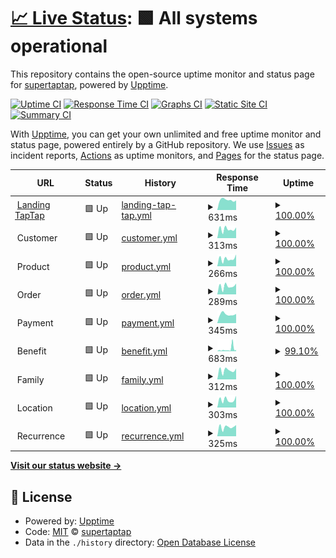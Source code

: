 # [📈 Live Status](https://demo.upptime.js.org): <!--live status--> **🟩 All systems operational**

This repository contains the open-source uptime monitor and status page for [supertaptap](https://demo.upptime.js.org), powered by [Upptime](https://github.com/upptime/upptime).

[![Uptime CI](https://github.com/supertaptap/uptime/workflows/Uptime%20CI/badge.svg)](https://github.com/supertaptap/uptime/actions?query=workflow%3A%22Uptime+CI%22)
[![Response Time CI](https://github.com/supertaptap/uptime/workflows/Response%20Time%20CI/badge.svg)](https://github.com/supertaptap/uptime/actions?query=workflow%3A%22Response+Time+CI%22)
[![Graphs CI](https://github.com/supertaptap/uptime/workflows/Graphs%20CI/badge.svg)](https://github.com/supertaptap/uptime/actions?query=workflow%3A%22Graphs+CI%22)
[![Static Site CI](https://github.com/supertaptap/uptime/workflows/Static%20Site%20CI/badge.svg)](https://github.com/supertaptap/uptime/actions?query=workflow%3A%22Static+Site+CI%22)
[![Summary CI](https://github.com/supertaptap/uptime/workflows/Summary%20CI/badge.svg)](https://github.com/supertaptap/uptime/actions?query=workflow%3A%22Summary+CI%22)

With [Upptime](https://upptime.js.org), you can get your own unlimited and free uptime monitor and status page, powered entirely by a GitHub repository. We use [Issues](https://github.com/supertaptap/uptime/issues) as incident reports, [Actions](https://github.com/supertaptap/uptime/actions) as uptime monitors, and [Pages](https://demo.upptime.js.org) for the status page.

<!--start: status pages-->
<!-- This summary is generated by Upptime (https://github.com/upptime/upptime) -->
<!-- Do not edit this manually, your changes will be overwritten -->
<!-- prettier-ignore -->
| URL | Status | History | Response Time | Uptime |
| --- | ------ | ------- | ------------- | ------ |
| <img alt="" src="https://prototype-taptapapp.s3.amazonaws.com/assets/web/imgs/fav16rojo.png" height="13"> [Landing TapTap](https://www.taptapapp.com) | 🟩 Up | [landing-tap-tap.yml](https://github.com/supertaptap/uptime/commits/HEAD/history/landing-tap-tap.yml) | <details><summary><img alt="Response time graph" src="./graphs/landing-tap-tap/response-time-week.png" height="20"> 631ms</summary><br><a href="https://supertaptap.github.io/uptime/history/landing-tap-tap"><img alt="Response time 503" src="https://img.shields.io/endpoint?url=https%3A%2F%2Fraw.githubusercontent.com%2Fsupertaptap%2Fuptime%2FHEAD%2Fapi%2Flanding-tap-tap%2Fresponse-time.json"></a><br><a href="https://supertaptap.github.io/uptime/history/landing-tap-tap"><img alt="24-hour response time 594" src="https://img.shields.io/endpoint?url=https%3A%2F%2Fraw.githubusercontent.com%2Fsupertaptap%2Fuptime%2FHEAD%2Fapi%2Flanding-tap-tap%2Fresponse-time-day.json"></a><br><a href="https://supertaptap.github.io/uptime/history/landing-tap-tap"><img alt="7-day response time 631" src="https://img.shields.io/endpoint?url=https%3A%2F%2Fraw.githubusercontent.com%2Fsupertaptap%2Fuptime%2FHEAD%2Fapi%2Flanding-tap-tap%2Fresponse-time-week.json"></a><br><a href="https://supertaptap.github.io/uptime/history/landing-tap-tap"><img alt="30-day response time 643" src="https://img.shields.io/endpoint?url=https%3A%2F%2Fraw.githubusercontent.com%2Fsupertaptap%2Fuptime%2FHEAD%2Fapi%2Flanding-tap-tap%2Fresponse-time-month.json"></a><br><a href="https://supertaptap.github.io/uptime/history/landing-tap-tap"><img alt="1-year response time 503" src="https://img.shields.io/endpoint?url=https%3A%2F%2Fraw.githubusercontent.com%2Fsupertaptap%2Fuptime%2FHEAD%2Fapi%2Flanding-tap-tap%2Fresponse-time-year.json"></a></details> | <details><summary><a href="https://supertaptap.github.io/uptime/history/landing-tap-tap">100.00%</a></summary><a href="https://supertaptap.github.io/uptime/history/landing-tap-tap"><img alt="All-time uptime 100.00%" src="https://img.shields.io/endpoint?url=https%3A%2F%2Fraw.githubusercontent.com%2Fsupertaptap%2Fuptime%2FHEAD%2Fapi%2Flanding-tap-tap%2Fuptime.json"></a><br><a href="https://supertaptap.github.io/uptime/history/landing-tap-tap"><img alt="24-hour uptime 100.00%" src="https://img.shields.io/endpoint?url=https%3A%2F%2Fraw.githubusercontent.com%2Fsupertaptap%2Fuptime%2FHEAD%2Fapi%2Flanding-tap-tap%2Fuptime-day.json"></a><br><a href="https://supertaptap.github.io/uptime/history/landing-tap-tap"><img alt="7-day uptime 100.00%" src="https://img.shields.io/endpoint?url=https%3A%2F%2Fraw.githubusercontent.com%2Fsupertaptap%2Fuptime%2FHEAD%2Fapi%2Flanding-tap-tap%2Fuptime-week.json"></a><br><a href="https://supertaptap.github.io/uptime/history/landing-tap-tap"><img alt="30-day uptime 100.00%" src="https://img.shields.io/endpoint?url=https%3A%2F%2Fraw.githubusercontent.com%2Fsupertaptap%2Fuptime%2FHEAD%2Fapi%2Flanding-tap-tap%2Fuptime-month.json"></a><br><a href="https://supertaptap.github.io/uptime/history/landing-tap-tap"><img alt="1-year uptime 100.00%" src="https://img.shields.io/endpoint?url=https%3A%2F%2Fraw.githubusercontent.com%2Fsupertaptap%2Fuptime%2FHEAD%2Fapi%2Flanding-tap-tap%2Fuptime-year.json"></a></details>
| <img alt="" src="https://favicons.githubusercontent.com/null" height="13"> Customer | 🟩 Up | [customer.yml](https://github.com/supertaptap/uptime/commits/HEAD/history/customer.yml) | <details><summary><img alt="Response time graph" src="./graphs/customer/response-time-week.png" height="20"> 313ms</summary><br><a href="https://supertaptap.github.io/uptime/history/customer"><img alt="Response time 237" src="https://img.shields.io/endpoint?url=https%3A%2F%2Fraw.githubusercontent.com%2Fsupertaptap%2Fuptime%2FHEAD%2Fapi%2Fcustomer%2Fresponse-time.json"></a><br><a href="https://supertaptap.github.io/uptime/history/customer"><img alt="24-hour response time 400" src="https://img.shields.io/endpoint?url=https%3A%2F%2Fraw.githubusercontent.com%2Fsupertaptap%2Fuptime%2FHEAD%2Fapi%2Fcustomer%2Fresponse-time-day.json"></a><br><a href="https://supertaptap.github.io/uptime/history/customer"><img alt="7-day response time 313" src="https://img.shields.io/endpoint?url=https%3A%2F%2Fraw.githubusercontent.com%2Fsupertaptap%2Fuptime%2FHEAD%2Fapi%2Fcustomer%2Fresponse-time-week.json"></a><br><a href="https://supertaptap.github.io/uptime/history/customer"><img alt="30-day response time 268" src="https://img.shields.io/endpoint?url=https%3A%2F%2Fraw.githubusercontent.com%2Fsupertaptap%2Fuptime%2FHEAD%2Fapi%2Fcustomer%2Fresponse-time-month.json"></a><br><a href="https://supertaptap.github.io/uptime/history/customer"><img alt="1-year response time 237" src="https://img.shields.io/endpoint?url=https%3A%2F%2Fraw.githubusercontent.com%2Fsupertaptap%2Fuptime%2FHEAD%2Fapi%2Fcustomer%2Fresponse-time-year.json"></a></details> | <details><summary><a href="https://supertaptap.github.io/uptime/history/customer">100.00%</a></summary><a href="https://supertaptap.github.io/uptime/history/customer"><img alt="All-time uptime 100.00%" src="https://img.shields.io/endpoint?url=https%3A%2F%2Fraw.githubusercontent.com%2Fsupertaptap%2Fuptime%2FHEAD%2Fapi%2Fcustomer%2Fuptime.json"></a><br><a href="https://supertaptap.github.io/uptime/history/customer"><img alt="24-hour uptime 100.00%" src="https://img.shields.io/endpoint?url=https%3A%2F%2Fraw.githubusercontent.com%2Fsupertaptap%2Fuptime%2FHEAD%2Fapi%2Fcustomer%2Fuptime-day.json"></a><br><a href="https://supertaptap.github.io/uptime/history/customer"><img alt="7-day uptime 100.00%" src="https://img.shields.io/endpoint?url=https%3A%2F%2Fraw.githubusercontent.com%2Fsupertaptap%2Fuptime%2FHEAD%2Fapi%2Fcustomer%2Fuptime-week.json"></a><br><a href="https://supertaptap.github.io/uptime/history/customer"><img alt="30-day uptime 100.00%" src="https://img.shields.io/endpoint?url=https%3A%2F%2Fraw.githubusercontent.com%2Fsupertaptap%2Fuptime%2FHEAD%2Fapi%2Fcustomer%2Fuptime-month.json"></a><br><a href="https://supertaptap.github.io/uptime/history/customer"><img alt="1-year uptime 100.00%" src="https://img.shields.io/endpoint?url=https%3A%2F%2Fraw.githubusercontent.com%2Fsupertaptap%2Fuptime%2FHEAD%2Fapi%2Fcustomer%2Fuptime-year.json"></a></details>
| <img alt="" src="https://favicons.githubusercontent.com/null" height="13"> Product | 🟩 Up | [product.yml](https://github.com/supertaptap/uptime/commits/HEAD/history/product.yml) | <details><summary><img alt="Response time graph" src="./graphs/product/response-time-week.png" height="20"> 266ms</summary><br><a href="https://supertaptap.github.io/uptime/history/product"><img alt="Response time 190" src="https://img.shields.io/endpoint?url=https%3A%2F%2Fraw.githubusercontent.com%2Fsupertaptap%2Fuptime%2FHEAD%2Fapi%2Fproduct%2Fresponse-time.json"></a><br><a href="https://supertaptap.github.io/uptime/history/product"><img alt="24-hour response time 363" src="https://img.shields.io/endpoint?url=https%3A%2F%2Fraw.githubusercontent.com%2Fsupertaptap%2Fuptime%2FHEAD%2Fapi%2Fproduct%2Fresponse-time-day.json"></a><br><a href="https://supertaptap.github.io/uptime/history/product"><img alt="7-day response time 266" src="https://img.shields.io/endpoint?url=https%3A%2F%2Fraw.githubusercontent.com%2Fsupertaptap%2Fuptime%2FHEAD%2Fapi%2Fproduct%2Fresponse-time-week.json"></a><br><a href="https://supertaptap.github.io/uptime/history/product"><img alt="30-day response time 213" src="https://img.shields.io/endpoint?url=https%3A%2F%2Fraw.githubusercontent.com%2Fsupertaptap%2Fuptime%2FHEAD%2Fapi%2Fproduct%2Fresponse-time-month.json"></a><br><a href="https://supertaptap.github.io/uptime/history/product"><img alt="1-year response time 190" src="https://img.shields.io/endpoint?url=https%3A%2F%2Fraw.githubusercontent.com%2Fsupertaptap%2Fuptime%2FHEAD%2Fapi%2Fproduct%2Fresponse-time-year.json"></a></details> | <details><summary><a href="https://supertaptap.github.io/uptime/history/product">100.00%</a></summary><a href="https://supertaptap.github.io/uptime/history/product"><img alt="All-time uptime 100.00%" src="https://img.shields.io/endpoint?url=https%3A%2F%2Fraw.githubusercontent.com%2Fsupertaptap%2Fuptime%2FHEAD%2Fapi%2Fproduct%2Fuptime.json"></a><br><a href="https://supertaptap.github.io/uptime/history/product"><img alt="24-hour uptime 100.00%" src="https://img.shields.io/endpoint?url=https%3A%2F%2Fraw.githubusercontent.com%2Fsupertaptap%2Fuptime%2FHEAD%2Fapi%2Fproduct%2Fuptime-day.json"></a><br><a href="https://supertaptap.github.io/uptime/history/product"><img alt="7-day uptime 100.00%" src="https://img.shields.io/endpoint?url=https%3A%2F%2Fraw.githubusercontent.com%2Fsupertaptap%2Fuptime%2FHEAD%2Fapi%2Fproduct%2Fuptime-week.json"></a><br><a href="https://supertaptap.github.io/uptime/history/product"><img alt="30-day uptime 100.00%" src="https://img.shields.io/endpoint?url=https%3A%2F%2Fraw.githubusercontent.com%2Fsupertaptap%2Fuptime%2FHEAD%2Fapi%2Fproduct%2Fuptime-month.json"></a><br><a href="https://supertaptap.github.io/uptime/history/product"><img alt="1-year uptime 100.00%" src="https://img.shields.io/endpoint?url=https%3A%2F%2Fraw.githubusercontent.com%2Fsupertaptap%2Fuptime%2FHEAD%2Fapi%2Fproduct%2Fuptime-year.json"></a></details>
| <img alt="" src="https://favicons.githubusercontent.com/null" height="13"> Order | 🟩 Up | [order.yml](https://github.com/supertaptap/uptime/commits/HEAD/history/order.yml) | <details><summary><img alt="Response time graph" src="./graphs/order/response-time-week.png" height="20"> 289ms</summary><br><a href="https://supertaptap.github.io/uptime/history/order"><img alt="Response time 215" src="https://img.shields.io/endpoint?url=https%3A%2F%2Fraw.githubusercontent.com%2Fsupertaptap%2Fuptime%2FHEAD%2Fapi%2Forder%2Fresponse-time.json"></a><br><a href="https://supertaptap.github.io/uptime/history/order"><img alt="24-hour response time 373" src="https://img.shields.io/endpoint?url=https%3A%2F%2Fraw.githubusercontent.com%2Fsupertaptap%2Fuptime%2FHEAD%2Fapi%2Forder%2Fresponse-time-day.json"></a><br><a href="https://supertaptap.github.io/uptime/history/order"><img alt="7-day response time 289" src="https://img.shields.io/endpoint?url=https%3A%2F%2Fraw.githubusercontent.com%2Fsupertaptap%2Fuptime%2FHEAD%2Fapi%2Forder%2Fresponse-time-week.json"></a><br><a href="https://supertaptap.github.io/uptime/history/order"><img alt="30-day response time 244" src="https://img.shields.io/endpoint?url=https%3A%2F%2Fraw.githubusercontent.com%2Fsupertaptap%2Fuptime%2FHEAD%2Fapi%2Forder%2Fresponse-time-month.json"></a><br><a href="https://supertaptap.github.io/uptime/history/order"><img alt="1-year response time 215" src="https://img.shields.io/endpoint?url=https%3A%2F%2Fraw.githubusercontent.com%2Fsupertaptap%2Fuptime%2FHEAD%2Fapi%2Forder%2Fresponse-time-year.json"></a></details> | <details><summary><a href="https://supertaptap.github.io/uptime/history/order">100.00%</a></summary><a href="https://supertaptap.github.io/uptime/history/order"><img alt="All-time uptime 100.00%" src="https://img.shields.io/endpoint?url=https%3A%2F%2Fraw.githubusercontent.com%2Fsupertaptap%2Fuptime%2FHEAD%2Fapi%2Forder%2Fuptime.json"></a><br><a href="https://supertaptap.github.io/uptime/history/order"><img alt="24-hour uptime 100.00%" src="https://img.shields.io/endpoint?url=https%3A%2F%2Fraw.githubusercontent.com%2Fsupertaptap%2Fuptime%2FHEAD%2Fapi%2Forder%2Fuptime-day.json"></a><br><a href="https://supertaptap.github.io/uptime/history/order"><img alt="7-day uptime 100.00%" src="https://img.shields.io/endpoint?url=https%3A%2F%2Fraw.githubusercontent.com%2Fsupertaptap%2Fuptime%2FHEAD%2Fapi%2Forder%2Fuptime-week.json"></a><br><a href="https://supertaptap.github.io/uptime/history/order"><img alt="30-day uptime 100.00%" src="https://img.shields.io/endpoint?url=https%3A%2F%2Fraw.githubusercontent.com%2Fsupertaptap%2Fuptime%2FHEAD%2Fapi%2Forder%2Fuptime-month.json"></a><br><a href="https://supertaptap.github.io/uptime/history/order"><img alt="1-year uptime 100.00%" src="https://img.shields.io/endpoint?url=https%3A%2F%2Fraw.githubusercontent.com%2Fsupertaptap%2Fuptime%2FHEAD%2Fapi%2Forder%2Fuptime-year.json"></a></details>
| <img alt="" src="https://favicons.githubusercontent.com/null" height="13"> Payment | 🟩 Up | [payment.yml](https://github.com/supertaptap/uptime/commits/HEAD/history/payment.yml) | <details><summary><img alt="Response time graph" src="./graphs/payment/response-time-week.png" height="20"> 345ms</summary><br><a href="https://supertaptap.github.io/uptime/history/payment"><img alt="Response time 222" src="https://img.shields.io/endpoint?url=https%3A%2F%2Fraw.githubusercontent.com%2Fsupertaptap%2Fuptime%2FHEAD%2Fapi%2Fpayment%2Fresponse-time.json"></a><br><a href="https://supertaptap.github.io/uptime/history/payment"><img alt="24-hour response time 307" src="https://img.shields.io/endpoint?url=https%3A%2F%2Fraw.githubusercontent.com%2Fsupertaptap%2Fuptime%2FHEAD%2Fapi%2Fpayment%2Fresponse-time-day.json"></a><br><a href="https://supertaptap.github.io/uptime/history/payment"><img alt="7-day response time 345" src="https://img.shields.io/endpoint?url=https%3A%2F%2Fraw.githubusercontent.com%2Fsupertaptap%2Fuptime%2FHEAD%2Fapi%2Fpayment%2Fresponse-time-week.json"></a><br><a href="https://supertaptap.github.io/uptime/history/payment"><img alt="30-day response time 263" src="https://img.shields.io/endpoint?url=https%3A%2F%2Fraw.githubusercontent.com%2Fsupertaptap%2Fuptime%2FHEAD%2Fapi%2Fpayment%2Fresponse-time-month.json"></a><br><a href="https://supertaptap.github.io/uptime/history/payment"><img alt="1-year response time 222" src="https://img.shields.io/endpoint?url=https%3A%2F%2Fraw.githubusercontent.com%2Fsupertaptap%2Fuptime%2FHEAD%2Fapi%2Fpayment%2Fresponse-time-year.json"></a></details> | <details><summary><a href="https://supertaptap.github.io/uptime/history/payment">100.00%</a></summary><a href="https://supertaptap.github.io/uptime/history/payment"><img alt="All-time uptime 100.00%" src="https://img.shields.io/endpoint?url=https%3A%2F%2Fraw.githubusercontent.com%2Fsupertaptap%2Fuptime%2FHEAD%2Fapi%2Fpayment%2Fuptime.json"></a><br><a href="https://supertaptap.github.io/uptime/history/payment"><img alt="24-hour uptime 100.00%" src="https://img.shields.io/endpoint?url=https%3A%2F%2Fraw.githubusercontent.com%2Fsupertaptap%2Fuptime%2FHEAD%2Fapi%2Fpayment%2Fuptime-day.json"></a><br><a href="https://supertaptap.github.io/uptime/history/payment"><img alt="7-day uptime 100.00%" src="https://img.shields.io/endpoint?url=https%3A%2F%2Fraw.githubusercontent.com%2Fsupertaptap%2Fuptime%2FHEAD%2Fapi%2Fpayment%2Fuptime-week.json"></a><br><a href="https://supertaptap.github.io/uptime/history/payment"><img alt="30-day uptime 100.00%" src="https://img.shields.io/endpoint?url=https%3A%2F%2Fraw.githubusercontent.com%2Fsupertaptap%2Fuptime%2FHEAD%2Fapi%2Fpayment%2Fuptime-month.json"></a><br><a href="https://supertaptap.github.io/uptime/history/payment"><img alt="1-year uptime 100.00%" src="https://img.shields.io/endpoint?url=https%3A%2F%2Fraw.githubusercontent.com%2Fsupertaptap%2Fuptime%2FHEAD%2Fapi%2Fpayment%2Fuptime-year.json"></a></details>
| <img alt="" src="https://favicons.githubusercontent.com/null" height="13"> Benefit | 🟩 Up | [benefit.yml](https://github.com/supertaptap/uptime/commits/HEAD/history/benefit.yml) | <details><summary><img alt="Response time graph" src="./graphs/benefit/response-time-week.png" height="20"> 683ms</summary><br><a href="https://supertaptap.github.io/uptime/history/benefit"><img alt="Response time 320" src="https://img.shields.io/endpoint?url=https%3A%2F%2Fraw.githubusercontent.com%2Fsupertaptap%2Fuptime%2FHEAD%2Fapi%2Fbenefit%2Fresponse-time.json"></a><br><a href="https://supertaptap.github.io/uptime/history/benefit"><img alt="24-hour response time 390" src="https://img.shields.io/endpoint?url=https%3A%2F%2Fraw.githubusercontent.com%2Fsupertaptap%2Fuptime%2FHEAD%2Fapi%2Fbenefit%2Fresponse-time-day.json"></a><br><a href="https://supertaptap.github.io/uptime/history/benefit"><img alt="7-day response time 683" src="https://img.shields.io/endpoint?url=https%3A%2F%2Fraw.githubusercontent.com%2Fsupertaptap%2Fuptime%2FHEAD%2Fapi%2Fbenefit%2Fresponse-time-week.json"></a><br><a href="https://supertaptap.github.io/uptime/history/benefit"><img alt="30-day response time 687" src="https://img.shields.io/endpoint?url=https%3A%2F%2Fraw.githubusercontent.com%2Fsupertaptap%2Fuptime%2FHEAD%2Fapi%2Fbenefit%2Fresponse-time-month.json"></a><br><a href="https://supertaptap.github.io/uptime/history/benefit"><img alt="1-year response time 320" src="https://img.shields.io/endpoint?url=https%3A%2F%2Fraw.githubusercontent.com%2Fsupertaptap%2Fuptime%2FHEAD%2Fapi%2Fbenefit%2Fresponse-time-year.json"></a></details> | <details><summary><a href="https://supertaptap.github.io/uptime/history/benefit">99.10%</a></summary><a href="https://supertaptap.github.io/uptime/history/benefit"><img alt="All-time uptime 99.95%" src="https://img.shields.io/endpoint?url=https%3A%2F%2Fraw.githubusercontent.com%2Fsupertaptap%2Fuptime%2FHEAD%2Fapi%2Fbenefit%2Fuptime.json"></a><br><a href="https://supertaptap.github.io/uptime/history/benefit"><img alt="24-hour uptime 100.00%" src="https://img.shields.io/endpoint?url=https%3A%2F%2Fraw.githubusercontent.com%2Fsupertaptap%2Fuptime%2FHEAD%2Fapi%2Fbenefit%2Fuptime-day.json"></a><br><a href="https://supertaptap.github.io/uptime/history/benefit"><img alt="7-day uptime 99.10%" src="https://img.shields.io/endpoint?url=https%3A%2F%2Fraw.githubusercontent.com%2Fsupertaptap%2Fuptime%2FHEAD%2Fapi%2Fbenefit%2Fuptime-week.json"></a><br><a href="https://supertaptap.github.io/uptime/history/benefit"><img alt="30-day uptime 99.76%" src="https://img.shields.io/endpoint?url=https%3A%2F%2Fraw.githubusercontent.com%2Fsupertaptap%2Fuptime%2FHEAD%2Fapi%2Fbenefit%2Fuptime-month.json"></a><br><a href="https://supertaptap.github.io/uptime/history/benefit"><img alt="1-year uptime 99.95%" src="https://img.shields.io/endpoint?url=https%3A%2F%2Fraw.githubusercontent.com%2Fsupertaptap%2Fuptime%2FHEAD%2Fapi%2Fbenefit%2Fuptime-year.json"></a></details>
| <img alt="" src="https://favicons.githubusercontent.com/null" height="13"> Family | 🟩 Up | [family.yml](https://github.com/supertaptap/uptime/commits/HEAD/history/family.yml) | <details><summary><img alt="Response time graph" src="./graphs/family/response-time-week.png" height="20"> 312ms</summary><br><a href="https://supertaptap.github.io/uptime/history/family"><img alt="Response time 239" src="https://img.shields.io/endpoint?url=https%3A%2F%2Fraw.githubusercontent.com%2Fsupertaptap%2Fuptime%2FHEAD%2Fapi%2Ffamily%2Fresponse-time.json"></a><br><a href="https://supertaptap.github.io/uptime/history/family"><img alt="24-hour response time 360" src="https://img.shields.io/endpoint?url=https%3A%2F%2Fraw.githubusercontent.com%2Fsupertaptap%2Fuptime%2FHEAD%2Fapi%2Ffamily%2Fresponse-time-day.json"></a><br><a href="https://supertaptap.github.io/uptime/history/family"><img alt="7-day response time 312" src="https://img.shields.io/endpoint?url=https%3A%2F%2Fraw.githubusercontent.com%2Fsupertaptap%2Fuptime%2FHEAD%2Fapi%2Ffamily%2Fresponse-time-week.json"></a><br><a href="https://supertaptap.github.io/uptime/history/family"><img alt="30-day response time 261" src="https://img.shields.io/endpoint?url=https%3A%2F%2Fraw.githubusercontent.com%2Fsupertaptap%2Fuptime%2FHEAD%2Fapi%2Ffamily%2Fresponse-time-month.json"></a><br><a href="https://supertaptap.github.io/uptime/history/family"><img alt="1-year response time 239" src="https://img.shields.io/endpoint?url=https%3A%2F%2Fraw.githubusercontent.com%2Fsupertaptap%2Fuptime%2FHEAD%2Fapi%2Ffamily%2Fresponse-time-year.json"></a></details> | <details><summary><a href="https://supertaptap.github.io/uptime/history/family">100.00%</a></summary><a href="https://supertaptap.github.io/uptime/history/family"><img alt="All-time uptime 100.00%" src="https://img.shields.io/endpoint?url=https%3A%2F%2Fraw.githubusercontent.com%2Fsupertaptap%2Fuptime%2FHEAD%2Fapi%2Ffamily%2Fuptime.json"></a><br><a href="https://supertaptap.github.io/uptime/history/family"><img alt="24-hour uptime 100.00%" src="https://img.shields.io/endpoint?url=https%3A%2F%2Fraw.githubusercontent.com%2Fsupertaptap%2Fuptime%2FHEAD%2Fapi%2Ffamily%2Fuptime-day.json"></a><br><a href="https://supertaptap.github.io/uptime/history/family"><img alt="7-day uptime 100.00%" src="https://img.shields.io/endpoint?url=https%3A%2F%2Fraw.githubusercontent.com%2Fsupertaptap%2Fuptime%2FHEAD%2Fapi%2Ffamily%2Fuptime-week.json"></a><br><a href="https://supertaptap.github.io/uptime/history/family"><img alt="30-day uptime 100.00%" src="https://img.shields.io/endpoint?url=https%3A%2F%2Fraw.githubusercontent.com%2Fsupertaptap%2Fuptime%2FHEAD%2Fapi%2Ffamily%2Fuptime-month.json"></a><br><a href="https://supertaptap.github.io/uptime/history/family"><img alt="1-year uptime 100.00%" src="https://img.shields.io/endpoint?url=https%3A%2F%2Fraw.githubusercontent.com%2Fsupertaptap%2Fuptime%2FHEAD%2Fapi%2Ffamily%2Fuptime-year.json"></a></details>
| <img alt="" src="https://favicons.githubusercontent.com/null" height="13"> Location | 🟩 Up | [location.yml](https://github.com/supertaptap/uptime/commits/HEAD/history/location.yml) | <details><summary><img alt="Response time graph" src="./graphs/location/response-time-week.png" height="20"> 303ms</summary><br><a href="https://supertaptap.github.io/uptime/history/location"><img alt="Response time 214" src="https://img.shields.io/endpoint?url=https%3A%2F%2Fraw.githubusercontent.com%2Fsupertaptap%2Fuptime%2FHEAD%2Fapi%2Flocation%2Fresponse-time.json"></a><br><a href="https://supertaptap.github.io/uptime/history/location"><img alt="24-hour response time 398" src="https://img.shields.io/endpoint?url=https%3A%2F%2Fraw.githubusercontent.com%2Fsupertaptap%2Fuptime%2FHEAD%2Fapi%2Flocation%2Fresponse-time-day.json"></a><br><a href="https://supertaptap.github.io/uptime/history/location"><img alt="7-day response time 303" src="https://img.shields.io/endpoint?url=https%3A%2F%2Fraw.githubusercontent.com%2Fsupertaptap%2Fuptime%2FHEAD%2Fapi%2Flocation%2Fresponse-time-week.json"></a><br><a href="https://supertaptap.github.io/uptime/history/location"><img alt="30-day response time 230" src="https://img.shields.io/endpoint?url=https%3A%2F%2Fraw.githubusercontent.com%2Fsupertaptap%2Fuptime%2FHEAD%2Fapi%2Flocation%2Fresponse-time-month.json"></a><br><a href="https://supertaptap.github.io/uptime/history/location"><img alt="1-year response time 214" src="https://img.shields.io/endpoint?url=https%3A%2F%2Fraw.githubusercontent.com%2Fsupertaptap%2Fuptime%2FHEAD%2Fapi%2Flocation%2Fresponse-time-year.json"></a></details> | <details><summary><a href="https://supertaptap.github.io/uptime/history/location">100.00%</a></summary><a href="https://supertaptap.github.io/uptime/history/location"><img alt="All-time uptime 100.00%" src="https://img.shields.io/endpoint?url=https%3A%2F%2Fraw.githubusercontent.com%2Fsupertaptap%2Fuptime%2FHEAD%2Fapi%2Flocation%2Fuptime.json"></a><br><a href="https://supertaptap.github.io/uptime/history/location"><img alt="24-hour uptime 100.00%" src="https://img.shields.io/endpoint?url=https%3A%2F%2Fraw.githubusercontent.com%2Fsupertaptap%2Fuptime%2FHEAD%2Fapi%2Flocation%2Fuptime-day.json"></a><br><a href="https://supertaptap.github.io/uptime/history/location"><img alt="7-day uptime 100.00%" src="https://img.shields.io/endpoint?url=https%3A%2F%2Fraw.githubusercontent.com%2Fsupertaptap%2Fuptime%2FHEAD%2Fapi%2Flocation%2Fuptime-week.json"></a><br><a href="https://supertaptap.github.io/uptime/history/location"><img alt="30-day uptime 100.00%" src="https://img.shields.io/endpoint?url=https%3A%2F%2Fraw.githubusercontent.com%2Fsupertaptap%2Fuptime%2FHEAD%2Fapi%2Flocation%2Fuptime-month.json"></a><br><a href="https://supertaptap.github.io/uptime/history/location"><img alt="1-year uptime 100.00%" src="https://img.shields.io/endpoint?url=https%3A%2F%2Fraw.githubusercontent.com%2Fsupertaptap%2Fuptime%2FHEAD%2Fapi%2Flocation%2Fuptime-year.json"></a></details>
| <img alt="" src="https://favicons.githubusercontent.com/null" height="13"> Recurrence | 🟩 Up | [recurrence.yml](https://github.com/supertaptap/uptime/commits/HEAD/history/recurrence.yml) | <details><summary><img alt="Response time graph" src="./graphs/recurrence/response-time-week.png" height="20"> 325ms</summary><br><a href="https://supertaptap.github.io/uptime/history/recurrence"><img alt="Response time 172" src="https://img.shields.io/endpoint?url=https%3A%2F%2Fraw.githubusercontent.com%2Fsupertaptap%2Fuptime%2FHEAD%2Fapi%2Frecurrence%2Fresponse-time.json"></a><br><a href="https://supertaptap.github.io/uptime/history/recurrence"><img alt="24-hour response time 403" src="https://img.shields.io/endpoint?url=https%3A%2F%2Fraw.githubusercontent.com%2Fsupertaptap%2Fuptime%2FHEAD%2Fapi%2Frecurrence%2Fresponse-time-day.json"></a><br><a href="https://supertaptap.github.io/uptime/history/recurrence"><img alt="7-day response time 325" src="https://img.shields.io/endpoint?url=https%3A%2F%2Fraw.githubusercontent.com%2Fsupertaptap%2Fuptime%2FHEAD%2Fapi%2Frecurrence%2Fresponse-time-week.json"></a><br><a href="https://supertaptap.github.io/uptime/history/recurrence"><img alt="30-day response time 219" src="https://img.shields.io/endpoint?url=https%3A%2F%2Fraw.githubusercontent.com%2Fsupertaptap%2Fuptime%2FHEAD%2Fapi%2Frecurrence%2Fresponse-time-month.json"></a><br><a href="https://supertaptap.github.io/uptime/history/recurrence"><img alt="1-year response time 172" src="https://img.shields.io/endpoint?url=https%3A%2F%2Fraw.githubusercontent.com%2Fsupertaptap%2Fuptime%2FHEAD%2Fapi%2Frecurrence%2Fresponse-time-year.json"></a></details> | <details><summary><a href="https://supertaptap.github.io/uptime/history/recurrence">100.00%</a></summary><a href="https://supertaptap.github.io/uptime/history/recurrence"><img alt="All-time uptime 100.00%" src="https://img.shields.io/endpoint?url=https%3A%2F%2Fraw.githubusercontent.com%2Fsupertaptap%2Fuptime%2FHEAD%2Fapi%2Frecurrence%2Fuptime.json"></a><br><a href="https://supertaptap.github.io/uptime/history/recurrence"><img alt="24-hour uptime 100.00%" src="https://img.shields.io/endpoint?url=https%3A%2F%2Fraw.githubusercontent.com%2Fsupertaptap%2Fuptime%2FHEAD%2Fapi%2Frecurrence%2Fuptime-day.json"></a><br><a href="https://supertaptap.github.io/uptime/history/recurrence"><img alt="7-day uptime 100.00%" src="https://img.shields.io/endpoint?url=https%3A%2F%2Fraw.githubusercontent.com%2Fsupertaptap%2Fuptime%2FHEAD%2Fapi%2Frecurrence%2Fuptime-week.json"></a><br><a href="https://supertaptap.github.io/uptime/history/recurrence"><img alt="30-day uptime 100.00%" src="https://img.shields.io/endpoint?url=https%3A%2F%2Fraw.githubusercontent.com%2Fsupertaptap%2Fuptime%2FHEAD%2Fapi%2Frecurrence%2Fuptime-month.json"></a><br><a href="https://supertaptap.github.io/uptime/history/recurrence"><img alt="1-year uptime 100.00%" src="https://img.shields.io/endpoint?url=https%3A%2F%2Fraw.githubusercontent.com%2Fsupertaptap%2Fuptime%2FHEAD%2Fapi%2Frecurrence%2Fuptime-year.json"></a></details>

<!--end: status pages-->

[**Visit our status website →**](https://demo.upptime.js.org)

## 📄 License

- Powered by: [Upptime](https://github.com/upptime/upptime)
- Code: [MIT](./LICENSE) © [supertaptap](https://demo.upptime.js.org)
- Data in the `./history` directory: [Open Database License](https://opendatacommons.org/licenses/odbl/1-0/)
